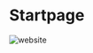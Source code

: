 # Startpage
![website](https://img.shields.io/website?down_color=red&down_message=offline&up_color=green&up_message=online&url=https%3A%2F%2Fmetalgear.tk%2F)
